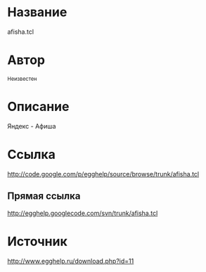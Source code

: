 # Название #
afisha.tcl


# Автор #
<sup>Неизвестен</sup>


# Описание #
Яндекс - Афиша


# Ссылка #
http://code.google.com/p/egghelp/source/browse/trunk/afisha.tcl

## Прямая ссылка ##
http://egghelp.googlecode.com/svn/trunk/afisha.tcl


# Источник #
http://www.egghelp.ru/download.php?id=11